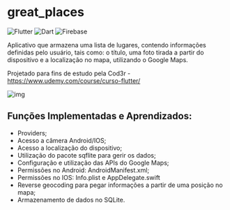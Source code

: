 # great_places

![Flutter](https://img.shields.io/badge/Framework-Flutter-3cc6fd?logo=flutter)
![Dart](https://img.shields.io/badge/Language-Dart-0c458b?logo=dart)
![Firebase](https://img.shields.io/badge/Cloud-Firebase-f5ba23?logo=Firebase)

Aplicativo que armazena uma lista de lugares, contendo informações definidas pelo usuário, tais como: o título, uma foto tirada a partir do dispositivo e a localização no mapa, utilizando o Google Maps.

Projetado para fins de estudo pela Cod3r - https://www.udemy.com/course/curso-flutter/

![img](https://i.imgur.com/h83Ygh5.jpg)

## Funções Implementadas e Aprendizados: 

- Providers;
- Acesso a câmera Android/IOS;
- Acesso a localização do dispositivo;
- Utilização do pacote sqflite para gerir os dados;
- Configuração e utilização das APIs do Google Maps;
- Permissões no Android: AndroidManifest.xml;
- Permissões no IOS: Info.plist e AppDelegate.swift
- Reverse geocoding para pegar informações a partir de uma posição no mapa;
- Armazenamento de dados no SQLite.
